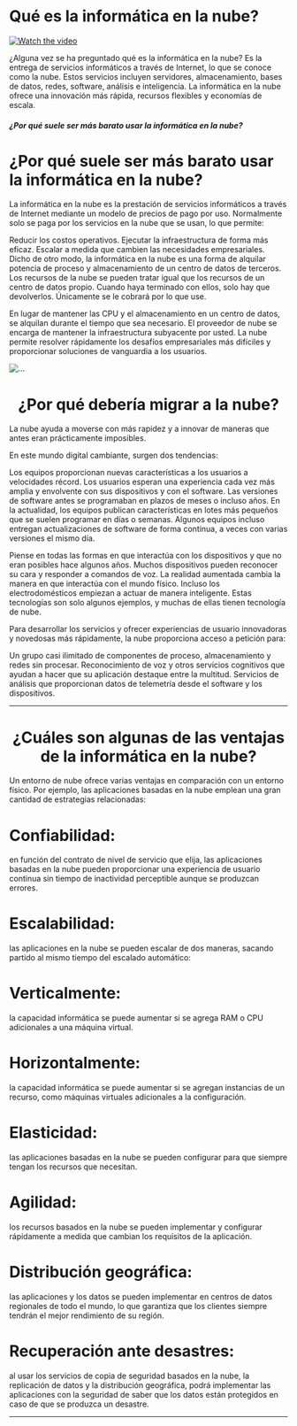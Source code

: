 <h1>Qué es la informática en la nube?</h1>


[![Watch the video](https://www.uncommunitymanager.es/wp-content/uploads/seo_google_youtube.jpg)](https://www.microsoft.com/es-mx/videoplayer/embed/RE4LyBB?postJsllMsg=true&autoCaptions=es-mx)

¿Alguna vez se ha preguntado qué es la informática en la nube? Es la entrega de servicios informáticos a través de Internet, lo que se conoce como la nube. Estos servicios incluyen servidores, almacenamiento, bases de datos, redes, software, análisis e inteligencia. La informática en la nube ofrece una innovación más rápida, recursos flexibles y economías de escala.

<div class="card-body">
      <h5 class="card-title">¿Por qué suele ser más barato usar la informática en la nube?
</h5>
      <a class="btn btn-primary" href="#"></a>
      <p class="card-text">

<h1>¿Por qué suele ser más barato usar la informática en la nube?</h1>
La informática en la nube es la prestación de servicios informáticos a través de Internet mediante un modelo de precios de pago por uso. Normalmente solo se paga por los servicios en la nube que se usan, lo que permite:

Reducir los costos operativos.
Ejecutar la infraestructura de forma más eficaz.
Escalar a medida que cambien las necesidades empresariales.
Dicho de otro modo, la informática en la nube es una forma de alquilar potencia de proceso y almacenamiento de un centro de datos de terceros. Los recursos de la nube se pueden tratar igual que los recursos de un centro de datos propio. Cuando haya terminado con ellos, solo hay que devolverlos. Únicamente se le cobrará por lo que use.

En lugar de mantener las CPU y el almacenamiento en un centro de datos, se alquilan durante el tiempo que sea necesario. El proveedor de nube se encarga de mantener la infraestructura subyacente por usted. La nube permite resolver rápidamente los desafíos empresariales más difíciles y proporcionar soluciones de vanguardia a los usuarios.

</p>
      <p class="card-text"><small class="text-muted"></small></p>
    </div>
    
    
<img src="https://azure.microsoft.com/svghandler/azure-migrate?width=600&height=315" class="card-img-top" alt="...">
<center><h1 class="display-4">¿Por qué debería migrar a la nube?</h1></center>
  <p class="lead">La nube ayuda a moverse con más rapidez y a innovar de maneras que antes eran prácticamente imposibles.

En este mundo digital cambiante, surgen dos tendencias:

Los equipos proporcionan nuevas características a los usuarios a velocidades récord.
Los usuarios esperan una experiencia cada vez más amplia y envolvente con sus dispositivos y con el software.
Las versiones de software antes se programaban en plazos de meses o incluso años. En la actualidad, los equipos publican características en lotes más pequeños que se suelen programar en días o semanas. Algunos equipos incluso entregan actualizaciones de software de forma continua, a veces con varias versiones el mismo día.

Piense en todas las formas en que interactúa con los dispositivos y que no eran posibles hace algunos años. Muchos dispositivos pueden reconocer su cara y responder a comandos de voz. La realidad aumentada cambia la manera en que interactúa con el mundo físico. Incluso los electrodomésticos empiezan a actuar de manera inteligente. Estas tecnologías son solo algunos ejemplos, y muchas de ellas tienen tecnología de nube.

Para desarrollar los servicios y ofrecer experiencias de usuario innovadoras y novedosas más rápidamente, la nube proporciona acceso a petición para:

Un grupo casi ilimitado de componentes de proceso, almacenamiento y redes sin procesar.
Reconocimiento de voz y otros servicios cognitivos que ayudan a hacer que su aplicación destaque entre la multitud.
Servicios de análisis que proporcionan datos de telemetría desde el software y los dispositivos.</p>
  <hr class="my-4">    


<center><h1 class="display-4">¿Cuáles son algunas de las ventajas de la informática en la nube?</h1></center>
  <p class="lead">Un entorno de nube ofrece varias ventajas en comparación con un entorno físico. 
      Por ejemplo, las aplicaciones basadas en la nube emplean una gran cantidad de estrategias relacionadas:

<h1>Confiabilidad:</h1> en función del contrato de nivel de servicio que elija, las aplicaciones basadas en la nube pueden proporcionar una experiencia de usuario continua sin tiempo de inactividad perceptible aunque se produzcan errores.

<h1>Escalabilidad:</h1> las aplicaciones en la nube se pueden escalar de dos maneras, sacando partido al mismo tiempo del escalado automático:

<h1>Verticalmente:</h1> la capacidad informática se puede aumentar si se agrega RAM o CPU adicionales a una máquina virtual.
<h1>Horizontalmente:</h1> la capacidad informática se puede aumentar si se agregan instancias de un recurso, como máquinas virtuales adicionales a la configuración.
<h1>Elasticidad:</h1> las aplicaciones basadas en la nube se pueden configurar para que siempre tengan los recursos que necesitan.

<h1>Agilidad:</h1> los recursos basados en la nube se pueden implementar y configurar rápidamente a medida que cambian los requisitos de la aplicación.

<h1>Distribución geográfica:</h1> las aplicaciones y los datos se pueden implementar en centros de datos regionales de todo el mundo, lo que garantiza que los clientes siempre tendrán el mejor rendimiento de su región.

<h1>Recuperación ante desastres:</h1> al usar los servicios de copia de seguridad basados en la nube, la replicación de datos y la distribución geográfica, podrá implementar las aplicaciones con la seguridad de saber que los datos están protegidos en caso de que se produzca un desastre.

</p>
  <hr class="my-4"> 
